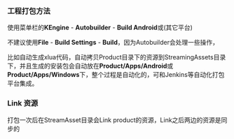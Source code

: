 ### 工程打包方法

使用菜单栏的**KEngine** - **Autobuilder** - **Build Android**或(其它平台)

不建议使用**File** - **Build Settings** - **Build**，因为Autobuilder会处理一些操作，

比如自动生成xlua代码，自动拷贝Product目录下的资源到StreamingAssets目录下，并且生成的安装包会自动放在**Product/Apps/Android**或**Product/Apps/Windows**下，整个过程是自动化的，可和Jenkins等自动化打包平台集成。

### Link 资源

打包一次后在StreamAsset目录会Link product的资源，Link之后两边的资源是同步的